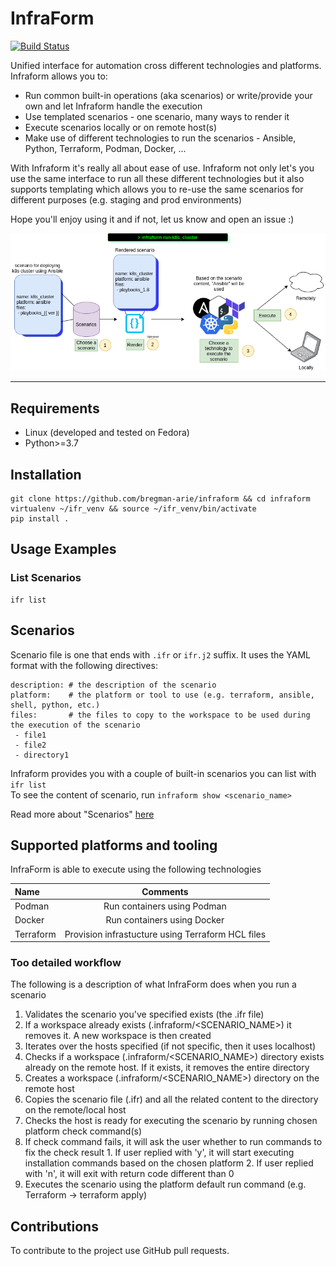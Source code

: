 # InfraForm

[![Build Status](https://travis-ci.org/bregman-arie/infraform.svg?branch=master)](https://travis-ci.org/bregman-arie/infraform)

Unified interface for automation cross different technologies and platforms. Infraform allows you to:

* Run common built-in operations (aka scenarios) or write/provide your own and let Infraform handle the execution
* Use templated scenarios - one scenario, many ways to render it
* Execute scenarios locally or on remote host(s)
* Make use of different technologies to run the scenarios - Ansible, Python, Terraform, Podman, Docker, ...

With Infraform it's really all about ease of use. Infraform not only let's you use the same interface to run all these different technologies but it also supports templating which allows you to re-use the same scenarios for different purposes (e.g. staging and prod environments)

Hope you'll enjoy using it and if not, let us know and open an issue :)

<div align="center"><img src="./images/infraform.png"></div><hr/>

## Requirements

* Linux (developed and tested on Fedora)
* Python>=3.7

## Installation

    git clone https://github.com/bregman-arie/infraform && cd infraform
    virtualenv ~/ifr_venv && source ~/ifr_venv/bin/activate
    pip install .

## Usage Examples

### List Scenarios

    ifr list

## Scenarios

Scenario file is one that ends with `.ifr` or `ifr.j2` suffix. It uses the YAML format with the following directives:

```
description: # the description of the scenario
platform:    # the platform or tool to use (e.g. terraform, ansible, shell, python, etc.)
files:       # the files to copy to the workspace to be used during the execution of the scenario
 - file1
 - file2
 - directory1
```

Infraform provides you with a couple of built-in scenarios you can list with `ifr list`<br>
To see the content of scenario, run `infraform show <scenario_name>`

Read more about "Scenarios" [here](docs/scenarios.md)

## Supported platforms and tooling

InfraForm is able to execute using the following technologies

Name | Comments 
:------ |:------:
Podman | Run containers using Podman
Docker | Run containers using Docker
Terraform | Provision infrastucture using Terraform HCL files

### Too detailed workflow

The following is a description of what InfraForm does when you run a scenario

1. Validates the scenario you've specified exists (the .ifr file)
2. If a workspace already exists (.infraform/<SCENARIO_NAME>) it removes it. A new workspace is then created
2. Iterates over the hosts specified (if not specific, then it uses localhost)
  1. Checks if a workspace (.infraform/<SCENARIO_NAME>) directory exists already on the remote host. If it exists, it removes the entire directory
  2. Creates a workspace (.infraform/<SCENARIO_NAME>) directory on the remote host
4. Copies the scenario file (.ifr) and all the related content to the directory on the remote/local host
5. Checks the host is ready for executing the scenario by running chosen platform check command(s)
  1. If check command fails, it will ask the user whether to run commands to fix the check result
    1. If user replied with 'y', it will start executing installation commands based on the chosen platform
    2. If user replied with 'n', it will exit with return code different than 0
6. Executes the scenario using the platform default run command (e.g. Terraform -> terraform apply)

## Contributions

To contribute to the project use GitHub pull requests.
